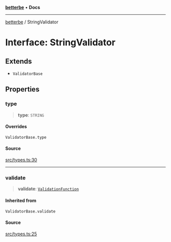 [**betterbe**](../README.md) • **Docs**

---

[betterbe](../README.md) / StringValidator

# Interface: StringValidator

## Extends

- `ValidatorBase`

## Properties

### type

> **type**: `STRING`

#### Overrides

`ValidatorBase.type`

#### Source

[src/types.ts:30](https://github.com/ericvera/betterbe/blob/main/src/types.ts#L30)

---

### validate

> **validate**: [`ValidationFunction`](../type-aliases/ValidationFunction.md)

#### Inherited from

`ValidatorBase.validate`

#### Source

[src/types.ts:25](https://github.com/ericvera/betterbe/blob/main/src/types.ts#L25)
